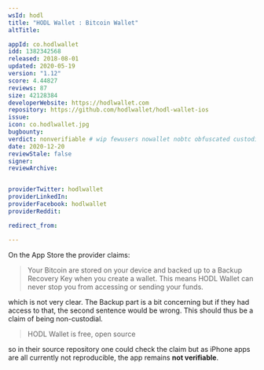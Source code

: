 ```yaml
---
wsId: hodl
title: "HODL Wallet : Bitcoin Wallet"
altTitle: 

appId: co.hodlwallet
idd: 1382342568
released: 2018-08-01
updated: 2020-05-19
version: "1.12"
score: 4.44827
reviews: 87
size: 42128384
developerWebsite: https://hodlwallet.com
repository: https://github.com/hodlwallet/hodl-wallet-ios
issue: 
icon: co.hodlwallet.jpg
bugbounty: 
verdict: nonverifiable # wip fewusers nowallet nobtc obfuscated custodial nosource nonverifiable reproducible bounty defunct
date: 2020-12-20
reviewStale: false
signer: 
reviewArchive:


providerTwitter: hodlwallet
providerLinkedIn: 
providerFacebook: hodlwallet
providerReddit: 

redirect_from:

---
```


On the App Store the provider claims:

> Your Bitcoin are stored on your device and backed up to a Backup Recovery Key
  when you create a wallet. This means HODL Wallet can never stop you from
  accessing or sending your funds.

which is not very clear. The Backup part is a bit concerning but if they had
access to that, the second sentence would be wrong. This should thus be a claim
of being non-custodial.

> HODL Wallet is free, open source

so in their source repository one could check the claim but as iPhone apps are
all currently not reproducible, the app remains **not verifiable**.

